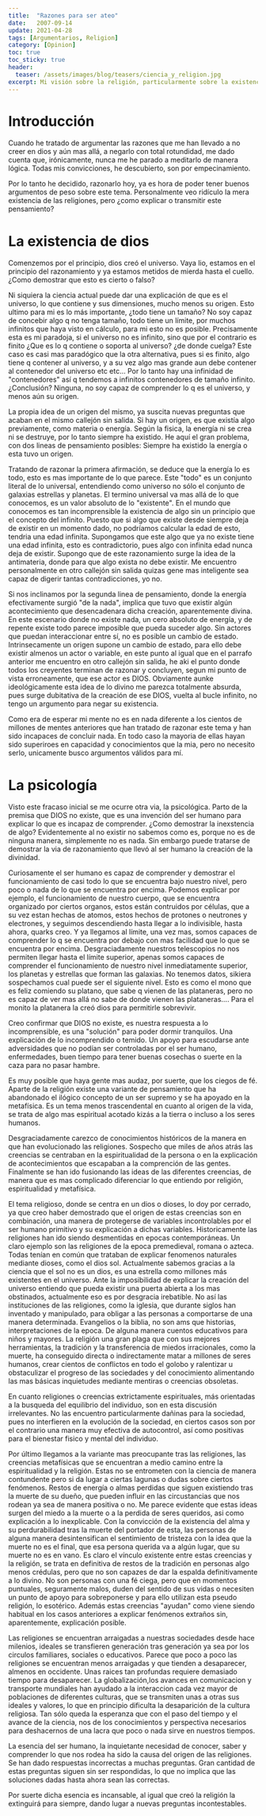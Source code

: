 ```yaml
---
title:  "Razones para ser ateo"
date:   2007-09-14
update: 2021-04-28
tags: [Argumentarios, Religion]
category: [Opinion]
toc: true
toc_sticky: true
header:
  teaser: /assets/images/blog/teasers/ciencia_y_religion.jpg
excerpt: Mi visión sobre la religión, particularmente sobre la existencia de los dioses y mis razones para ser ateo.
---
```


# Introducción 
Cuando he tratado de argumentar las razones que me han llevado a no creer en dios y aún mas allá, a negarlo con total rotundidad, me dado cuenta que, irónicamente, nunca me he parado a meditarlo de manera lógica. Todas mis convicciones, he descubierto, son por empecinamiento.

Por lo tanto he decidido, razonarlo hoy, ya es hora de poder tener buenos argumentos de peso sobre este tema. Personalmente veo ridículo la mera existencia de las religiones, pero ¿como explicar o transmitir este pensamiento?

# La existencia de dios
Comenzemos por el principio, dios creó el universo. Vaya lio, estamos en el principio del razonamiento y ya estamos metidos de mierda hasta el cuello. ¿Como demostrar que esto es cierto o falso? 

Ni siquiera la ciencia actual puede dar una explicación de que es el universo, lo que contiene y sus dimensiones, mucho menos su origen. Esto ultimo para mi es lo más importante, ¿todo tiene un tamaño? No soy capaz de concebir algo q no tenga tamaño, todo tiene un límite, por muchos infinitos que haya visto en cálculo, para mi esto no es posible. Precisamente esta es mi paradoja, si el universo no es infinito, sino que por el contrario es finito ¿Que es lo q contiene o soporta al universo? ¿de donde cuelga? Este caso es casi mas paradógico que la otra alternativa, pues si es finito, algo tiene q contener al universo, y a su vez algo mas grande aun debe contener al contenedor del universo etc etc... Por lo tanto hay una infinidad de "contenedores" así q tendemos a infinitos contenedores de tamaño infinito. ¿Conclusión? Ninguna, no soy capaz de comprender lo q es el universo, y menos aún su origen.

La propia idea de un origen del mismo, ya suscita nuevas preguntas que acaban en el mismo callejón sin salida. Si hay un origen, es que existía algo previamente, como materia o energía. Según la fisica, la energía ni se crea ni se destruye, por lo tanto siempre ha existido. He aquí el gran problema, con dos lineas de pensamiento posibles: Siempre ha existido la energía o esta tuvo un origen.

Tratando de razonar la primera afirmación, se deduce que la energía lo es todo, esto es mas importante de lo que parece. Este "todo" es un conjunto literal de lo universal, entendiendo como universo no sólo el conjunto de galaxias estrellas y planetas. El termino universal va mas allá de lo que conocemos, es un valor absoluto de lo "existente". En el mundo que conocemos es tan incomprensible la existencia de algo sin un principio que el concepto del infinito. Puesto que si algo que existe desde siempre deja de existir en un momento dado, no podríamos calcular la edad de esto, tendria una edad infinita. Supongamos que este algo que ya no existe tiene una edad infinita, esto es contradictorio, pues algo con infinita edad nunca deja de existir. Supongo que de este razonamiento surge la idea de la antimateria, donde para que algo exista no debe existir. Me encuentro personalmente en otro callejón sin salida quizas gene mas inteligente sea capaz de digerir tantas contradicciones, yo no.

Si nos inclinamos por la segunda linea de pensamiento, donde la energía efectivamente surgió "de la nada", implica que tuvo que existir algún acontecimiento que desencadenara dicha creación, aparentemente divina. En este escenario donde no existe nada, un cero absoluto de energía, y de repente existe todo parece imposible que pueda suceder algo. Sin actores que puedan interaccionar entre sí, no es posible un cambio de estado. Intrinsecamente un origen supone un cambio de estado, para ello debe existir almenos un actor o variable, en este punto al igual que en el parrafo anterior me encuentro en otro callejón sin salida, he aki el punto donde todos los creyentes terminan de razonar y concluyen, segun mi punto de vista erroneamente, que ese actor es DIOS. Obviamente aunke ideológicamente esta idea de lo divino me parezca totalmente absurda, pues surge dubitativa de la creación de ese DIOS, vuelta al bucle infinito, no tengo un argumento para negar su existencia.


Como era de esperar mi mente no es en nada diferente a los cientos de millones de mentes anteriores que han tratado de razonar este tema y han sido incapaces de concluir nada. En todo caso la mayoria de ellas hayan sido superiroes en capacidad y conocimientos que la mia, pero no necesito serlo, unicamente busco argumentos válidos para mí.

# La psicología

Visto este fracaso inicial se me ocurre otra via, la psicológica. Parto de la premisa que DIOS no existe, que es una invención del ser humano para explicar lo que es incapaz de comprender. ¿Como demostrar la inexstencia de algo? Evidentemente al no existir no sabemos como es, porque no es de ninguna manera, simplemente no es nada. Sin embargo puede tratarse de demostrar la via de razonamiento que llevó al ser humano la creación de la divinidad.

Curiosamente el ser humano es capaz de comprender y demostrar el funcionamiento de casi todo lo que se encuentra bajo nuestro nivel, pero poco o nada de lo que se encuentra por encima. Podemos explicar por ejemplo, el funcionamiento de nuestro cuerpo, que se encuentra organizado por ciertos organos, estos están contruidos por células, que a su vez estan hechas de atomos, estos hechos de protones o neutrones y electrones, y seguimos descendiendo hasta llegar a lo indivisible, hasta ahora, quarks creo. Y ya llegamos al límite, una vez mas, somos capaces de comprender lo q se encuentra por debajo con mas facilidad que lo que se encuentra por encima. Desgraciadamente nuestros telescopios no nos permiten llegar hasta el límite superior, apenas somos capaces de comprender el funcionamiento de nuestro nivel inmediatamente superior, los planetas y estrellas que forman las galaxias. No tenemos datos, sikiera sospechamos cual puede ser el siguiente nivel. Esto es como el mono que es feliz comiendo su platano, que sabe q vienen de las plataneras, pero no es capaz de ver mas allá no sabe de donde vienen las plataneras.... Para el monito la platanera la creó dios para permitirle sobrevivir.

Creo confirmar que DIOS no existe, es nuestra respuesta a lo incomprensible, es una "solución" para poder dormir tranquilos. Una explicación de lo incomprendido o temido. Un apoyo para escudarse ante adversidades que no podían ser controladas por el ser humano, enfermedades, buen tiempo para tener buenas cosechas o suerte en la caza para no pasar hambre.

Es muy posible que haya gente mas audaz, por suerte, que los ciegos de fé. Aparte de la religión existe una variante de pensamiento que ha abandonado el ilógico concepto de un ser supremo y se ha apoyado en la metafísica. Es un tema menos trascendental en cuanto al origen de la vida, se trata de algo mas espiritual acotado kizás a la tierra o incluso a los seres humanos.

Desgraciadamente carezco de conocimientos históricos de la manera en que han evolucionado las religiones.
Sospecho que miles de años atrás las creencias se centraban en la espiritualidad de la persona o en la explicación de acontecimientos que escapaban a la comprención de las gentes. Finalmente se han ido fusionando las ideas de las diferentes creencias, de manera que es mas complicado diferenciar lo que entiendo por religión, espiritualidad y metafísica.

El tema religioso, donde se centra en un dios o dioses, lo doy por cerrado, ya que creo haber demostrado que el origen de estas creencias son en combinación, una manera de protegerse de variables incontrolables por el ser humano primitivo y su explicación a dichas variables. Historicamente las religiones han ido siendo desmentidas en epocas contemporáneas. Un claro ejemplo son las religiones de la epoca premedieval, romana o azteca. Todas tenían en común que trataban de explicar fenomenos naturales mediante dioses, como el dios sol. Actualmente sabemos gracias a la ciencia que el sol no es un dios, es una estrella como millones más existentes en el universo. Ante la imposibilidad de explicar la creación del universo entiendo que pueda existir una puerta abierta a los mas obstinados, actualmente eso es por desgracia irebatible. No así las instituciones de las religiones, como la iglesia, que durante siglos han inventado y manipulado, para obligar a las personas a comportarse de una manera determinada. Evangelios o la biblia, no son ams que historias, interpretaciones de la epoca. De alguna manera cuentos educativos para niños y mayores. La religión una gran plaga que con sus mejores herramientas, la tradición y la transferencia de miedos irracionales, como la muerte, ha conseguido directa o indirectamente matar a millones de seres humanos, crear cientos de conflictos en todo el golobo y ralentizar u obstaculizar el progreso de las sociedades y del conocimiento alimentando las mas básicas inquietudes mediante mentiras o creencias obsoletas.

En cuanto religiones o creencias extrictamente espirituales, más orientadas a la busqueda del equilibrio del individuo, son en esta discusión irrelevantes. No las encuentro particularmente dañinas para la sociedad, pues no interfieren en la evolución de la sociedad, en ciertos casos son por el contrario una manera muy efectiva de autocontrol, así como positivas para el bienestar fisico y mental del individuo.

Por último llegamos a la variante mas preocupante tras las religiones, las creencias metafísicas que se encuentran a medio camino entre la espiritualidad y la religión. Estas no se entrometen con la ciencia de manera contundente pero si da lugar a ciertas lagunas o dudas sobre ciertos fenómenos. Restos de energía o almas perdidas que siguen existiendo tras la muerte de su dueño, que pueden influir en las circustancias que nos rodean ya sea de manera positiva o no. Me parece evidente que estas ideas surgen del miedo a la muerte o a la perdida de seres queridos, asi como explicación a lo inexplicable. Con la convicción de la existencia del alma y su perdurabilidad tras la muerte del portador de esta, las personas de alguna manera desintensifican el sentimiento de tristeza con la idea que la muerte no es el final, que esa persona querida va a algún lugar, que su muerte no es en vano. Es claro el vínculo existente entre estas creencias y la religión, se trata en definitiva de restos de la tradición en personas algo menos crédulas, pero que no son capazes de dar la espalda definitivamente a lo divino. No son personas con una fé ciega, pero que en momentos puntuales, seguramente malos, duden del sentido de sus vidas o necesiten un punto de apoyo para sobreponerse y para ello utilizan esta pseudo religión, lo esotérico. Además estas creencias "ayudan" como viene siendo habitual en los casos anteriores a explicar fenómenos extraños sin, aparentemente, explicación posible.


Las religiones se encuentran arraigadas a nuestras sociedades desde hace milenios, ideales se transfieren generación tras generación ya sea por los circulos familiares, sociales o educativos. Parece que poco a poco las religiones se encuentran menos arraigadas y que tienden a desaparecer, almenos en occidente. Unas raices tan profundas requiere demasiado tiempo para desaparecer. La globalización,los avances en comunicacion y transporte mundiales han ayudado a la interaccion cada vez mayor de poblaciones de diferentes culturas, que se transmiten unas a otras sus ideales y valores, lo que en principio dificulta la desaparición de la cultura religiosa. Tan sólo queda la esperanza que con el paso del tiempo y el avance de la ciencia, nos de los conocimientos y perspectiva necesarios para deshacernos de una lacra que poco o nada sirve en nuestros tiempos.

La esencia del ser humano, la inquietante necesidad de conocer, saber y comprender lo que nos rodea ha sido la causa del origen de las religiones. Se han dado respuestas incorrectas a muchas preguntas. Gran cantidad de estas preguntas siguen sin ser respondidas, lo que no implica que las soluciones dadas hasta ahora sean las correctas.

Por suerte dicha esencia es incansable, al igual que creó la religión la extinguirá para siempre, dando lugar a nuevas preguntas incontestables. 
